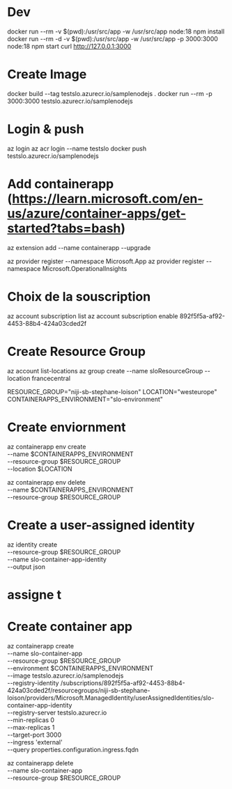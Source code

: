 # Dev

docker run --rm -v $(pwd):/usr/src/app -w /usr/src/app node:18 npm install
docker run --rm -d -v $(pwd):/usr/src/app -w /usr/src/app -p 3000:3000 node:18 npm start
curl http://127.0.0.1:3000

# Create Image

docker build --tag testslo.azurecr.io/samplenodejs .
docker run --rm -p 3000:3000 testslo.azurecr.io/samplenodejs

# Login & push

az login
az acr login --name testslo
docker push testslo.azurecr.io/samplenodejs

# Add containerapp (https://learn.microsoft.com/en-us/azure/container-apps/get-started?tabs=bash)

az extension add --name containerapp --upgrade

az provider register --namespace Microsoft.App
az provider register --namespace Microsoft.OperationalInsights

# Choix de la souscription

az account subscription list
az account subscription enable 892f5f5a-af92-4453-88b4-424a03cded2f

# Create Resource Group

az account list-locations
az group create --name sloResourceGroup --location francecentral

RESOURCE_GROUP="niji-sb-stephane-loison"
LOCATION="westeurope"
CONTAINERAPPS_ENVIRONMENT="slo-environment"

# Create enviornment

az containerapp env create \
  --name $CONTAINERAPPS_ENVIRONMENT \
  --resource-group $RESOURCE_GROUP \
  --location $LOCATION

az containerapp env delete \
  --name $CONTAINERAPPS_ENVIRONMENT \
  --resource-group $RESOURCE_GROUP

# Create a user-assigned identity

az identity create \
 --resource-group $RESOURCE_GROUP \
 --name slo-container-app-identity \
 --output json

# assigne t

# Create container app

az containerapp create \
  --name slo-container-app \
  --resource-group $RESOURCE_GROUP \
  --environment $CONTAINERAPPS_ENVIRONMENT \
  --image testslo.azurecr.io/samplenodejs \
  --registry-identity /subscriptions/892f5f5a-af92-4453-88b4-424a03cded2f/resourcegroups/niji-sb-stephane-loison/providers/Microsoft.ManagedIdentity/userAssignedIdentities/slo-container-app-identity \
  --registry-server testslo.azurecr.io \
  --min-replicas 0 \
  --max-replicas 1 \
  --target-port 3000 \
  --ingress 'external' \
  --query properties.configuration.ingress.fqdn

az containerapp delete \
  --name slo-container-app \
  --resource-group $RESOURCE_GROUP
